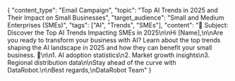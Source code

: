 {
  "content_type": "Email Campaign",
  "topic": "Top AI Trends in 2025 and Their Impact on Small Businesses",
  "target_audience": "Small and Medium Enterprises (SMEs)",
  "tags": ["AI", "Trends", "SMEs"],
  "content": "📧 Subject: Discover the Top AI Trends Impacting SMEs in 2025\n\nHi [Name],\n\nAre you ready to transform your business with AI? Learn about the top trends shaping the AI landscape in 2025 and how they can benefit your small business. 🚀\n\n1. AI adoption statistics\n2. Market growth insights\n3. Regional distribution data\n\nStay ahead of the curve with DataRobot.\n\nBest regards,\nDataRobot Team"
}